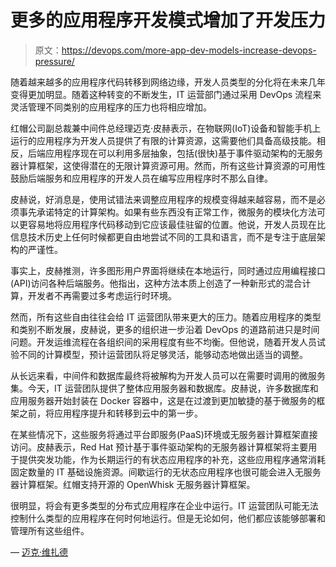 # 更多的应用程序开发模式增加了开发压力

> 原文：<https://devops.com/more-app-dev-models-increase-devops-pressure/>

随着越来越多的应用程序代码转移到网络边缘，开发人员类型的分化将在未来几年变得更加明显。随着这种转变的不断发生，IT 运营部门通过采用 DevOps 流程来灵活管理不同类别的应用程序的压力也将相应增加。

红帽公司副总裁兼中间件总经理迈克·皮赫表示，在物联网(IoT)设备和智能手机上运行的应用程序为开发人员提供了有限的计算资源，这需要他们具备高级技能。相反，后端应用程序现在可以利用多层抽象，包括(很快)基于事件驱动架构的无服务器计算框架，这使得潜在的无限计算资源可用。然而，所有这些计算资源的可用性鼓励后端服务和应用程序的开发人员在编写应用程序时不那么自律。

皮赫说，好消息是，使用试错法来调整应用程序的规模变得越来越容易，而不是必须事先承诺特定的计算架构。如果有些东西没有正常工作，微服务的模块化方法可以更容易地将应用程序代码移动到它应该最佳驻留的位置。他说，开发人员现在比信息技术历史上任何时候都更自由地尝试不同的工具和语言，而不是专注于底层架构的严谨性。

事实上，皮赫推测，许多图形用户界面将继续在本地运行，同时通过应用编程接口(API)访问各种后端服务。他指出，这种方法本质上创造了一种新形式的混合计算，开发者不再需要过多考虑运行时环境。

然而，所有这些自由往往会给 IT 运营团队带来更大的压力。随着应用程序的类型和类别不断发展，皮赫说，更多的组织进一步沿着 DevOps 的道路前进只是时间问题。开发运维流程在各组织间的采用程度有些不均衡。但他说，随着开发人员试验不同的计算模型，预计运营团队将足够灵活，能够动态地做出适当的调整。

从长远来看，中间件和数据库最终将被解构为开发人员可以在需要时调用的微服务集。今天，IT 运营团队提供了整体应用服务器和数据库。皮赫说，许多数据库和应用服务器开始封装在 Docker 容器中，这是在过渡到更加敏捷的基于微服务的框架之前，将应用程序提升和转移到云中的第一步。

在某些情况下，这些服务将通过平台即服务(PaaS)环境或无服务器计算框架直接访问。皮赫表示，Red Hat 预计基于事件驱动架构的无服务器计算框架将主要用于提供突发功能，作为长期运行的有状态应用程序的补充，这些应用程序通常消耗固定数量的 IT 基础设施资源。间歇运行的无状态应用程序也很可能会进入无服务器计算框架。红帽支持开源的 OpenWhisk 无服务器计算框架。

很明显，将会有更多类型的分布式应用程序在企业中运行。IT 运营团队可能无法控制什么类型的应用程序在何时何地运行。但是无论如何，他们都应该能够部署和管理所有这些组件。

— [迈克·维扎德](https://devops.com/author/mike-vizard/)